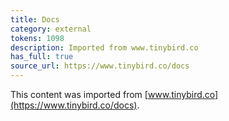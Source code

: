 ```yaml
---
title: Docs
category: external
tokens: 1098
description: Imported from www.tinybird.co
has_full: true
source_url: https://www.tinybird.co/docs
---
```


This content was imported from [www.tinybird.co](https://www.tinybird.co/docs).
